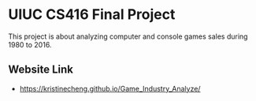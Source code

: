 # UIUC CS416 Final Project
This project is about analyzing computer and console games sales during 1980 to 2016.
## Website Link
* https://kristinecheng.github.io/Game_Industry_Analyze/
